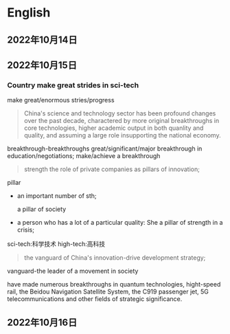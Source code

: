 # English

## 2022年10月14日

## 2022年10月15日

### Country make great strides in sci-tech

make great/enormous stries/progress

> China's science and technology sector has been profound changes over the past  decade, charactered by more original breakthroughs in core technologies, higher academic output in both quanlity and quality, and assuming a large role insupporting the national economy.
> 

breakthrough-breakthroughs
great/significant/major breakthrough in education/negotiations;
make/achieve a breakthrough

> strength the role of private companies as pillars of innovation;
> 

pillar

- an important number of sth;
    
    a pillar of society
    
- a person who has a lot of a particular quality: She a pillar of strength in a crisis;

sci-tech:科学技术  high-tech:高科技

> the vanguard of China's innovation-drive development strategy;
> 

vanguard-the leader of a movement in society

have made numerous breakthroughs in quantum technologies, hight-speed rail, the Beidou Navigation Satellite System, the C919 passenger jet, 5G telecommunications and other fields of strategic significance.

## 2022年10月16日

